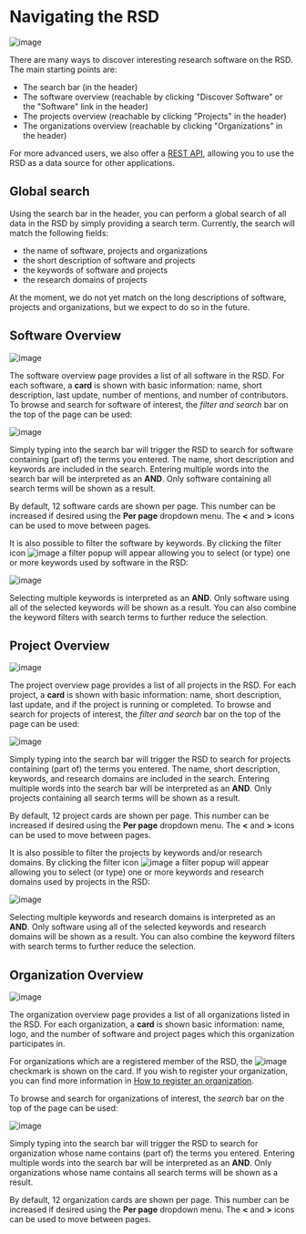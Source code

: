 # Navigating the RSD

![image](/landing-page.gif)

There are many ways to discover interesting research software on the RSD. The main starting points are: 

* The search bar (in the header)
* The software overview (reachable by clicking "Discover Software" or the "Software" link in the header) 
* The projects overview (reachable by clicking "Projects" in the header) 
* The organizations overview (reachable by clicking "Organizations" in the header) 

For more advanced users, we also offer a [REST API](/RSD-as-a-service/api.html), allowing you to use the RSD as a data source for other applications.

## Global search

Using the search bar in the header, you can perform a global search of all data in the RSD by simply providing a search term.
Currently, the search will match the following fields:

* the name of software, projects and organizations
* the short description of software and projects
* the keywords of software and projects
* the research domains of projects 

At the moment, we do not yet match on the long descriptions of software, projects and organizations, but we expect to do so in the future. 

## Software Overview

![image](/software-overview.gif)

The software overview page provides a list of all software in the RSD. For each software, a __card__ is shown with basic information: name, short description, last update,
number of mentions, and number of contributors. To browse and search for software of interest, the _filter and search_ bar on the top of the page can be used:

![image](/search-filter-bar.gif) 

Simply typing into the search bar will trigger the RSD to search for software containing (part of) the terms you entered. The name, short description and 
keywords are included in the search. Entering multiple words into the search bar will be interpreted as an __AND__. Only software containing all search terms will be shown as a result.

By default, 12 software cards are shown per page. This number can be increased if desired using the __Per page__ dropdown menu. The __<__ and __>__ icons can be used to move between pages. 

It is also possible to filter the software by keywords. By clicking the filter icon ![image](/filter-icon.gif) a filter popup will appear allowing you to select (or type) one or more 
keywords used by software in the RSD:

![image](/filter-keywords.gif) 

Selecting multiple keywords is interpreted as an __AND__. Only software using all of the selected keywords will be shown as a result. You can also combine the keyword filters with search 
terms to further reduce the selection.

## Project Overview

![image](/project-overview.gif)

The project overview page provides a list of all projects in the RSD. For each project, a __card__ is shown with basic information: name, short description, last update,
and if the project is running or completed. To browse and search for projects of interest, the _filter and search_ bar on the top of the page can be used:

![image](/search-filter-projects.gif) 

Simply typing into the search bar will trigger the RSD to search for projects containing (part of) the terms you entered. The name, short description, keywords, and research domains
are included in the search. Entering multiple words into the search bar will be interpreted as an __AND__. Only projects containing all search terms will be shown as a result.

By default, 12 project cards are shown per page. This number can be increased if desired using the __Per page__ dropdown menu. The __<__ and __>__ icons can be used to move between pages.

It is also possible to filter the projects by keywords and/or research domains. By clicking the filter icon ![image](/filter-icon.gif) a filter popup will appear allowing you to select 
(or type) one or more keywords and research domains used by projects in the RSD:

![image](/filter-keywords-domains.gif)

Selecting multiple keywords and research domains is interpreted as an __AND__. Only software using all of the selected keywords and research domains will be shown as a result. 
You can also combine the keyword filters with search terms to further reduce the selection.

## Organization Overview

![image](/organization-overview.gif)

The organization overview page provides a list of all organizations listed in the RSD. For each organization, a __card__ is shown basic information: name, logo, and the number of 
software and project pages which this organization participates in. 

For organizations which are a registered member of the RSD, the ![image](/registered-organization.gif) checkmark is shown on the card. If you wish to register your organization, you 
can find more information in [How to register an organization](register-organization.md).

To browse and search for organizations of interest, the _search_ bar on the top of the page can be used:

![image](/search-organizations.gif)

Simply typing into the search bar will trigger the RSD to search for organization whose name contains (part of) the terms you entered. Entering multiple words into the search bar will 
be interpreted as an __AND__. Only organizations whose name contains all search terms will be shown as a result.

By default, 12 organization cards are shown per page. This number can be increased if desired using the __Per page__ dropdown menu. The __<__ and __>__ icons can be used to move 
between pages.

